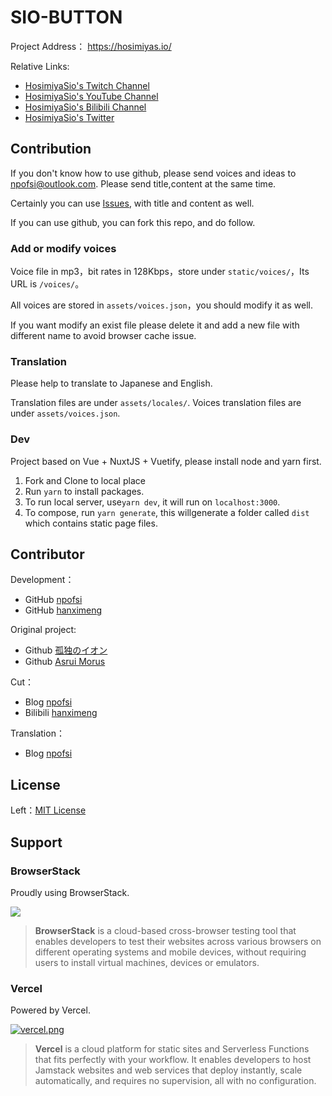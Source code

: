 #  SIO-BUTTON


Project Address： https://hosimiyas.io/

Relative Links:

- [HosimiyaSio's Twitch Channel](https://www.twitch.tv/hosimiyasio)
- [HosimiyaSio's YouTube Channel](http://bit.ly/38zay0t)
- [HosimiyaSio's Bilibili Channel](https://space.bilibili.com/402417817)
- [HosimiyaSio's Twitter](https://twitter.com/Hosimiya_Sio)

## Contribution

If you don't know how to use github, please send voices and ideas to [npofsi@outlook.com](mailto:npofsi@outlook.com). Please send title,content at the same time.

Certainly you can use [Issues](https://github.com/npofsi/SioButton/issues), with title and content as well.

If you can use github, you can fork this repo, and do follow. 

### Add or modify voices

Voice file in mp3，bit rates in 128Kbps，store under `static/voices/`，Its URL is `/voices/`。

All voices are stored in `assets/voices.json`，you should modify it as well.

If you want modify an exist file please delete it and add a new file with different name to avoid browser cache issue.

### Translation

Please help to translate to Japanese and English.

Translation files are under `assets/locales/`. Voices translation files are under `assets/voices.json`.

### Dev

Project based on Vue + NuxtJS + Vuetify, please install node and yarn first.

1. Fork and Clone to local place
2. Run `yarn` to install packages.
3. To run local server, use`yarn dev`, it will run on `localhost:3000`.
4. To compose, run `yarn generate`, this willgenerate a folder called `dist` which contains static page files.

## Contributor

Development：

- GitHub [npofsi](https://github.com/npofsi)
- GitHub [hanximeng](https://github.com/hanximeng)

Original project:

- Github [孤独のイオン](https://github.com/lonelyion)
- Github [Asrui Morus](https://github.com/Morxi)

Cut：

- Blog [npofsi](https://blog.npofsi.pro)
- Bilibili [hanximeng](https://space.bilibili.com/28127254)

Translation：

- Blog [npofsi](https://blog.npofsi.pro)

## License

Left：[MIT License](https://github.com/npofsi/SioButton/blob/master/LICENSE)


## Support

### BrowserStack

Proudly using BrowserStack.

[![](https://i.loli.net/2017/09/27/59cbc16b0f8b4.png)](https://www.browserstack.com/)

> **BrowserStack** is a cloud-based cross-browser testing tool that enables developers to test their websites across various browsers on different operating systems and mobile devices, without requiring users to install virtual machines, devices or emulators.

### Vercel

Powered by Vercel.

[![vercel.png](https://i.loli.net/2020/07/18/rPah8FVmqBXL6dj.png)](https://www.vercel.com/?utm_source=oruyanke)

> **​Vercel** is a cloud platform for static sites and Serverless Functions that fits perfectly with your workflow. It enables developers to host Jamstack websites and web services that deploy instantly, scale automatically, and requires no supervision, all with no configuration.
